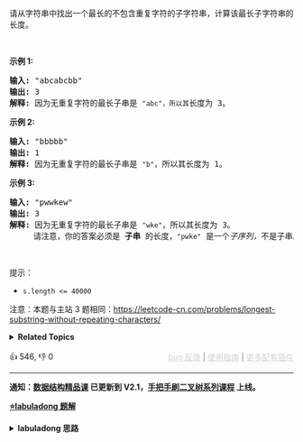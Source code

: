 <p>请从字符串中找出一个最长的不包含重复字符的子字符串，计算该最长子字符串的长度。</p>

<p>&nbsp;</p>

<p><strong>示例&nbsp;1:</strong></p>

<pre><strong>输入: </strong>"abcabcbb"
<strong>输出: </strong>3 
<strong>解释:</strong> 因为无重复字符的最长子串是 <span><code>"abc"，所以其</code></span>长度为 3。
</pre>

<p><strong>示例 2:</strong></p>

<pre><strong>输入: </strong>"bbbbb"
<strong>输出: </strong>1
<strong>解释: </strong>因为无重复字符的最长子串是 <span><code>"b"</code></span>，所以其长度为 1。
</pre>

<p><strong>示例 3:</strong></p>

<pre><strong>输入: </strong>"pwwkew"
<strong>输出: </strong>3
<strong>解释: </strong>因为无重复字符的最长子串是&nbsp;<span><code>"wke"</code></span>，所以其长度为 3。
&nbsp;    请注意，你的答案必须是 <strong>子串 </strong>的长度，<span><code>"pwke"</code></span>&nbsp;是一个<em>子序列，</em>不是子串。
</pre>

<p>&nbsp;</p>

<p>提示：</p>

<ul> 
 <li><code>s.length &lt;= 40000</code></li> 
</ul>

<p>注意：本题与主站 3 题相同：<a href="https://leetcode-cn.com/problems/longest-substring-without-repeating-characters/">https://leetcode-cn.com/problems/longest-substring-without-repeating-characters/</a></p>

<details><summary><strong>Related Topics</strong></summary>哈希表 | 字符串 | 滑动窗口</details><br>

<div>👍 546, 👎 0<span style='float: right;'><span style='color: gray;'><a href='https://github.com/labuladong/fucking-algorithm/discussions/939' target='_blank' style='color: lightgray;text-decoration: underline;'>bug 反馈</a> | <a href='https://mp.weixin.qq.com/s/7uUsXJpFJ8wzuMMxBmS7NQ' target='_blank' style='color: lightgray;text-decoration: underline;'>使用指南</a> | <a href='https://labuladong.github.io/algo/images/others/%E5%85%A8%E5%AE%B6%E6%A1%B6.jpg' target='_blank' style='color: lightgray;text-decoration: underline;'>更多配套插件</a></span></span></div>

<div id="labuladong"><hr>

**通知：[数据结构精品课](https://aep.h5.xeknow.com/s/1XJHEO) 已更新到 V2.1，[手把手刷二叉树系列课程](https://aep.xet.tech/s/3YGcq3) 上线。**



<p><strong><a href="https://labuladong.github.io/article?qno=剑指Offer48" target="_blank">⭐️labuladong 题解</a></strong></p>
<details><summary><strong>labuladong 思路</strong></summary>

## 基本思路

这道题和 [3. 无重复字符的最长子串](/problems/longest-substring-without-repeating-characters) 相同。

> 本文有视频版：[滑动窗口算法核心模板框架](https://www.bilibili.com/video/BV1AV4y1n7Zt)

PS：这道题在[《算法小抄》](https://mp.weixin.qq.com/s/tUSovvogbR9StkPWb75fUw) 的第 85 页。

这题比其他滑动窗口的题目简单，连 `need` 和 `valid` 都不需要，而且更新窗口内数据也只需要简单的更新计数器 `window` 即可。

当 `window[c]` 值大于 1 时，说明窗口中存在重复字符，不符合条件，就该移动 `left` 缩小窗口了。

另外，要在收缩窗口完成后更新 `res`，因为窗口收缩的 while 条件是存在重复元素，换句话说收缩完成后一定保证窗口中没有重复。

**详细题解：[我写了首诗，把滑动窗口算法变成了默写题](https://labuladong.github.io/article/fname.html?fname=滑动窗口技巧进阶)**

**标签：[滑动窗口](https://mp.weixin.qq.com/mp/appmsgalbum?__biz=MzAxODQxMDM0Mw==&action=getalbum&album_id=2120601117519675393)**

## 解法代码

```cpp
class Solution {
    public:
    int lengthOfLongestSubstring(string s) {
        unordered_map<char, int> window;

        int left = 0, right = 0;
        int res = 0; // 记录结果
        while (right < s.size()) {
            char c = s[right];
            right++;
            // 进行窗口内数据的一系列更新
            window[c]++;
            // 判断左侧窗口是否要收缩
            while (window[c] > 1) {
                char d = s[left];
                left++;
                // 进行窗口内数据的一系列更新
                window[d]--;
            }
            // 在这里更新答案
            res = max(res, right - left);
        }
        return res;
    }
};
```

**类似题目**：
  - [438. 找到字符串中所有字母异位词 🟠](/problems/find-all-anagrams-in-a-string)
  - [567. 字符串的排列 🟠](/problems/permutation-in-string)
  - [76. 最小覆盖子串 🔴](/problems/minimum-window-substring)
  - [剑指 Offer 48. 最长不含重复字符的子字符串 🟠](/problems/zui-chang-bu-han-zhong-fu-zi-fu-de-zi-zi-fu-chuan-lcof/)
  - [剑指 Offer II 014. 字符串中的变位词 🟠](/problems/MPnaiL)
  - [剑指 Offer II 015. 字符串中的所有变位词 🟠](/problems/VabMRr)
  - [剑指 Offer II 016. 不含重复字符的最长子字符串 🟠](/problems/wtcaE1)
  - [剑指 Offer II 017. 含有所有字符的最短字符串 🔴](/problems/M1oyTv)

</details>
</div>



